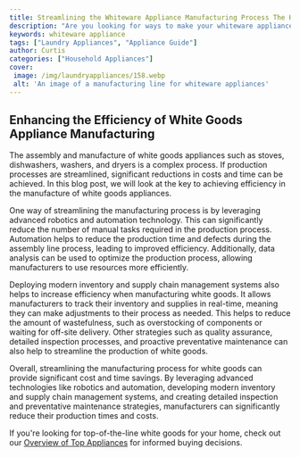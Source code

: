 ```yaml
---
title: Streamlining the Whiteware Appliance Manufacturing Process The Key to Efficiency
description: "Are you looking for ways to make your whiteware appliance manufacturing more efficient This blog post covers the key components of streamlining the process and breaking down time and effort restraints"
keywords: whiteware appliance
tags: ["Laundry Appliances", "Appliance Guide"]
author: Curtis
categories: ["Household Appliances"]
cover: 
 image: /img/laundryappliances/158.webp
 alt: 'An image of a manufacturing line for whiteware appliances'
---
```

## Enhancing the Efficiency of White Goods Appliance Manufacturing

The assembly and manufacture of white goods appliances such as stoves, dishwashers, washers, and dryers is a complex process. If production processes are streamlined, significant reductions in costs and time can be achieved. In this blog post, we will look at the key to achieving efficiency in the manufacture of white goods appliances.

One way of streamlining the manufacturing process is by leveraging advanced robotics and automation technology. This can significantly reduce the number of manual tasks required in the production process. Automation helps to reduce the production time and defects during the assembly line process, leading to improved efficiency. Additionally, data analysis can be used to optimize the production process, allowing manufacturers to use resources more efficiently.

Deploying modern inventory and supply chain management systems also helps to increase efficiency when manufacturing white goods. It allows manufacturers to track their inventory and supplies in real-time, meaning they can make adjustments to their process as needed. This helps to reduce the amount of wastefulness, such as overstocking of components or waiting for off-site delivery. Other strategies such as quality assurance, detailed inspection processes, and proactive preventative maintenance can also help to streamline the production of white goods.

Overall, streamlining the manufacturing process for white goods can provide significant cost and time savings. By leveraging advanced technologies like robotics and automation, developing modern inventory and supply chain management systems, and creating detailed inspection and preventative maintenance strategies, manufacturers can significantly reduce their production times and costs.

If you're looking for top-of-the-line white goods for your home, check out our [Overview of Top Appliances](./pages/appliance-overview) for informed buying decisions.
